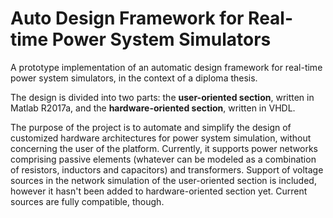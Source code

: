 # Auto Design Framework for Real-time Power System Simulators

A prototype implementation of an automatic design framework for real-time power system simulators, in the context of a diploma thesis. 

The design is divided into two parts: the **user-oriented section**, written in Matlab R2017a, and the **hardware-oriented section**, written in VHDL.

The purpose of the project is to automate and simplify the design of customized hardware architectures for power system simulation, without concerning the user of the platform. Currently, it supports power networks comprising passive elements (whatever can be modeled as a combination of resistors, inductors and capacitors) and transformers. Support of voltage sources in the network simulation of the user-oriented section is included, however it hasn't been added to hardware-oriented section yet. Current sources are fully compatible, though.
